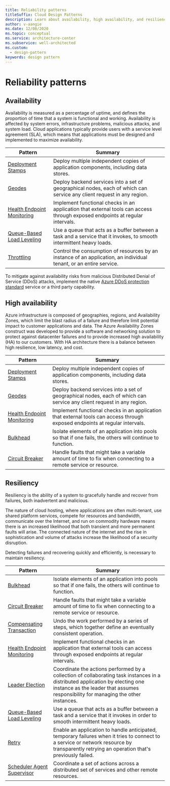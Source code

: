 ```yaml
---
title: Reliability patterns
titleSuffix: Cloud Design Patterns
description: Learn about availability, high availability, and resiliency as they relate to reliability.
author: v-aangie
ms.date: 12/08/2020
ms.topic: conceptual
ms.service: architecture-center
ms.subservice: well-architected
ms.custom:
  - design-pattern
keywords: design pattern
---
```


# Reliability patterns

## Availability

Availability is measured as a percentage of uptime, and defines the proportion of time that a system is functional and working. Availability is affected by system errors, infrastructure problems, malicious attacks, and system load. Cloud applications typically provide users with a service level agreement (SLA), which means that applications must be designed and implemented to maximize availability. 

|                            Pattern                             |                                                           Summary                                                            |
|----------------------------------------------------------------|------------------------------------------------------------------------------------------------------------------------------|
|           [Deployment Stamps](https://docs.microsoft.com/azure/architecture/patterns/deployment-stamp)          |                 Deploy multiple independent copies of application components, including data stores.                         |
| [Geodes](https://docs.microsoft.com/azure/architecture/patterns/geodes) | Deploy backend services into a set of geographical nodes, each of which can service any client request in any region. |
| [Health Endpoint Monitoring](https://docs.microsoft.com/azure/architecture/patterns/health-endpoint-monitoring) | Implement functional checks in an application that external tools can access through exposed endpoints at regular intervals. |
|  [Queue-Based Load Leveling](https://docs.microsoft.com/azure/architecture/patterns/queue-based-load-leveling)  | Use a queue that acts as a buffer between a task and a service that it invokes, to smooth intermittent heavy loads.  |
|                 [Throttling](https://docs.microsoft.com/azure/architecture/patterns/throttling)                 |   Control the consumption of resources by an instance of an application, an individual tenant, or an entire service.    |

To mitigate against availability risks from malicious Distributed Denial of Service (DDoS) attacks, implement the native [Azure DDoS protection standard](/azure/virtual-network/ddos-protection-overview) service or a third party capability.

## High availability

Azure infrastructure is composed of geographies, regions, and Availability Zones, which limit the blast radius of a failure and therefore limit potential impact to customer applications and data. The Azure Availability Zones construct was developed to provide a software and networking solution to protect against datacenter failures and to provide increased high availability (HA) to our customers. With HA architecture there is a balance between high resilience, low latency, and cost.

|                            Pattern                             |                                                           Summary                                                            |
|----------------------------------------------------------------|------------------------------------------------------------------------------------------------------------------------------|
|           [Deployment Stamps](https://docs.microsoft.com/azure/architecture/patterns/deployment-stamp)          |                 Deploy multiple independent copies of application components, including data stores.                         |
| [Geodes](https://docs.microsoft.com/azure/architecture/patterns/geodes) | Deploy backend services into a set of geographical nodes, each of which can service any client request in any region. |
| [Health Endpoint Monitoring](https://docs.microsoft.com/azure/architecture/patterns/health-endpoint-monitoring) | Implement functional checks in an application that external tools can access through exposed endpoints at regular intervals. |
|                   [Bulkhead](https://docs.microsoft.com/azure/architecture/patterns/bulkhead)                   |                                                     Isolate elements of an application into pools so that if one fails, the others will continue to function.                                                      |
|            [Circuit Breaker](https://docs.microsoft.com/azure/architecture/patterns/circuit-breaker)            |                                                  Handle faults that might take a variable amount of time to fix when connecting to a remote service or resource.               


## Resiliency

Resiliency is the ability of a system to gracefully handle and recover from failures, both inadvertent and malicious.

The nature of cloud hosting, where applications are often multi-tenant, use shared platform services, compete for resources and bandwidth, communicate over the Internet, and run on commodity hardware means there is an increased likelihood that both transient and more permanent faults will arise. The connected nature of the internet and the rise in sophistication and volume of attacks increase the likelihood of a security disruption.

Detecting failures and recovering quickly and efficiently, is necessary to maintain resiliency.

|                            Pattern                             |                                                                                                      Summary                                                                                                       |
|----------------------------------------------------------------|--------------------------------------------------------------------------------------------------------------------------------------------------------------------------------------------------------------------|
|                   [Bulkhead](https://docs.microsoft.com/azure/architecture/patterns/bulkhead)                   |                                                     Isolate elements of an application into pools so that if one fails, the others will continue to function.                                                      |
|            [Circuit Breaker](https://docs.microsoft.com/azure/architecture/patterns/circuit-breaker)            |                                                  Handle faults that might take a variable amount of time to fix when connecting to a remote service or resource.                                                   |
|   [Compensating Transaction](https://docs.microsoft.com/azure/architecture/patterns/compensating-transaction)   |                                                      Undo the work performed by a series of steps, which together define an eventually consistent operation.                                                       |
| [Health Endpoint Monitoring](https://docs.microsoft.com/azure/architecture/patterns/health-endpoint-monitoring) |                                            Implement functional checks in an application that external tools can access through exposed endpoints at regular intervals.                                            |
|            [Leader Election](https://docs.microsoft.com/azure/architecture/patterns/leader-election)            | Coordinate the actions performed by a collection of collaborating task instances in a distributed application by electing one instance as the leader that assumes responsibility for managing the other instances. |
|  [Queue-Based Load Leveling](https://docs.microsoft.com/azure/architecture/patterns/queue-based-load-leveling)  |                                            Use a queue that acts as a buffer between a task and a service that it invokes in order to smooth intermittent heavy loads.                                             |
|                      [Retry](https://docs.microsoft.com/azure/architecture/patterns/retry)                      |             Enable an application to handle anticipated, temporary failures when it tries to connect to a service or network resource by transparently retrying an operation that's previously failed.             |
| [Scheduler Agent Supervisor](https://docs.microsoft.com/azure/architecture/patterns/scheduler-agent-supervisor) |                                                            Coordinate a set of actions across a distributed set of services and other remote resources.                                                            
